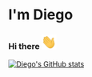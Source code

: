 # I'm Diego
### Hi there <img src="https://github.com/DPLATA/DPLATA/blob/main/waving_hand.gif" width="30px">

[![Diego's GitHub stats](https://github-readme-stats.vercel.app/api?username=DPLATA)](https://github.com/DPLATA/github-readme-stats)

<!--
**DPLATA/DPLATA** is a ✨ _special_ ✨ repository because its `README.md` (this file) appears on your GitHub profile.

Here are some ideas to get you started:

- 🔭 I’m currently working on ...
- 🌱 I’m currently learning ...
- 👯 I’m looking to collaborate on ...
- 🤔 I’m looking for help with ...
- 💬 Ask me about ...
- 📫 How to reach me: ...
- 😄 Pronouns: ...
- ⚡ Fun fact: ...
-->
